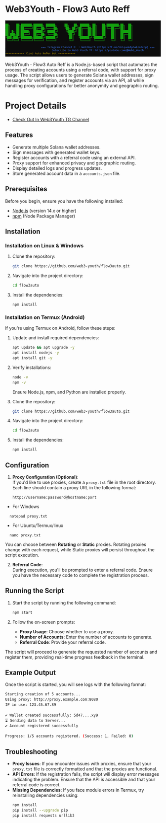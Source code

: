 # Web3Youth - Flow3 Auto Reff

![Web3Youth-Flow3](Flow3_banner.png)


Web3Youth - Flow3 Auto Reff is a Node.js-based script that automates the process of creating accounts using a referral code, with support for proxy usage. The script allows users to generate Solana wallet addresses, sign messages for verification, and register accounts via an API, all while handling proxy configurations for better anonymity and geographic routing.

# Project Details

- [Check Out In Web3Youth TG Channel](https://t.me/UniqueAlphaAirdrop/13601)

## Features

- Generate multiple Solana wallet addresses.
- Sign messages with generated wallet keys.
- Register accounts with a referral code using an external API.
- Proxy support for enhanced privacy and geographic routing.
- Display detailed logs and progress updates.
- Store generated account data in a `accounts.json` file.

## Prerequisites

Before you begin, ensure you have the following installed:

- [Node.js](https://nodejs.org/en/) (version 14.x or higher)
- [npm](https://www.npmjs.com/) (Node Package Manager)

## Installation

### Installation on Linux & Windows

1. Clone the repository:

   ```bash
   git clone https://github.com/web3-youth/flow3auto.git
   ```

2. Navigate into the project directory:

   ```bash
   cd flow3auto
   ```

3. Install the dependencies:

   ```bash
   npm install
   ```

### Installation on Termux (Android)

If you're using Termux on Android, follow these steps:

1. Update and install required dependencies:
   ```bash
   apt update && apt upgrade -y
   apt install nodejs -y
   apt install git -y
   ```

2. Verify installations:
   ```bash
   node -v
   npm -v
   ```
   Ensure Node.js, npm, and Python are installed properly.

3. Clone the repository:
   ```bash
   git clone https://github.com/web3-youth/flow3auto.git
   ```

4. Navigate into the project directory:
   ```bash
   cd flow3auto
   ```

5. Install the dependencies:
   ```bash
   npm install
   ```

## Configuration

1. **Proxy Configuration (Optional)**:  
   If you'd like to use proxies, create a `proxy.txt` file in the root directory. Each line should contain a proxy URL in the following format:

   ```
   http://username:password@hostname:port
   ```
 * For Windows

  ```
    notepad proxy.txt
   ```
 * For Ubuntu/Termux/linux

  ```
    nano proxy.txt
   ```

   You can choose between **Rotating** or **Static** proxies. Rotating proxies change with each request, while Static proxies will persist throughout the script execution.

2. **Referral Code**:  
   During execution, you'll be prompted to enter a referral code. Ensure you have the necessary code to complete the registration process.

## Running the Script

1. Start the script by running the following command:

   ```bash
   npm start
   ```

2. Follow the on-screen prompts:
   - **Proxy Usage**: Choose whether to use a proxy.
   - **Number of Accounts**: Enter the number of accounts to generate.
   - **Referral Code**: Provide your referral code.

The script will proceed to generate the requested number of accounts and register them, providing real-time progress feedback in the terminal.

## Example Output

Once the script is started, you will see logs with the following format:

```bash
Starting creation of 5 accounts...
Using proxy: http://proxy.example.com:8080
IP in use: 123.45.67.89

✔️ Wallet created successfully: 5d47....xy9
⏳ Sending data to Server...
✔️ Account registered successfully

Progress: 1/5 accounts registered. (Success: 1, Failed: 0)
```

## Troubleshooting

- **Proxy Issues**: If you encounter issues with proxies, ensure that your `proxy.txt` file is correctly formatted and that the proxies are functional.
- **API Errors**: If the registration fails, the script will display error messages indicating the problem. Ensure that the API is accessible and that your referral code is correct.
- **Missing Dependencies**: If you face module errors in Termux, try reinstalling dependencies using:
  ```bash
  npm install
  pip install --upgrade pip
  pip install requests urllib3
  ```
